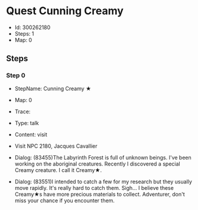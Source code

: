 # Quest Cunning Creamy

- Id: 300262180
- Steps: 1
- Map: 0

## Steps

### Step 0
- StepName:  Cunning Creamy ★
- Map:  0
- Trace:  
- Type:  talk
- Content:  visit
- Visit NPC 2180, Jacques Cavallier

- Dialog: (83455)The Labyrinth Forest is full of unknown beings. I've been working on the aboriginal creatures. Recently I discovered a special Creamy creature. I call it Creamy★.
- Dialog: (83551)I intended to catch a few for my research but they usually move rapidly. It's really hard to catch them. Sigh... I believe these Creamy★s have more precious materials to collect. Adventurer, don't miss your chance if you encounter them.


